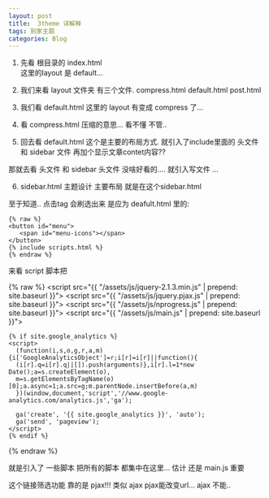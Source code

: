 ```yaml
---
layout: post
title:  3theme 详解释
tags: 别家主题
categories: Blog
---
```



1. 先看 根目录的 index.html  
	这里的layout 是 default...


2. 我们来看 layout 文件夹
 有三个文件. 
compress.html
default.html
post.html


3. 我们看 default.html
这里的 layout 有变成 compress 了...



4. 看 compress.html   压缩的意思... 看不懂 不管..
5. 回去看 default.html 这个是主要的布局方式.
就引入了include里面的  头文件 和 sidebar 文件 再加个显示文章contet内容??



那就去看 头文件 和 sidebar 
头文件 没啥好看的.... 就引入写文件 ...

6. sidebar.html
主题设计 主要布局 就是在这个sidebar.html



至于知道..  点击tag 会刷选出来 是应为 deafult.html 里的:

	{% raw %}
	<button id="menu">
	   <span id="menu-icons"></span>
	</button>
	{% include scripts.html %}
	{% endraw %}



来看  script 脚本把

{% raw %}
	<script src="{{ "/assets/js/jquery-2.1.3.min.js" | prepend: site.baseurl }}"></script>
	<script src="{{ "/assets/js/jquery.pjax.js" | prepend: site.baseurl }}"></script>
	<script src="{{ "/assets/js/nprogress.js" | prepend: site.baseurl }}"></script>
	<script src="{{ "/assets/js/main.js" | prepend: site.baseurl }}"></script>
	
	{% if site.google_analytics %}
	<script>
	  (function(i,s,o,g,r,a,m){i['GoogleAnalyticsObject']=r;i[r]=i[r]||function(){
	  (i[r].q=i[r].q||[]).push(arguments)},i[r].l=1*new Date();a=s.createElement(o),
	  m=s.getElementsByTagName(o)[0];a.async=1;a.src=g;m.parentNode.insertBefore(a,m)
	  })(window,document,'script','//www.google-analytics.com/analytics.js','ga');
	
	  ga('create', '{{ site.google_analytics }}', 'auto');
	  ga('send', 'pageview');
	</script>
	{% endif %}
{% endraw %}


就是引入了 一些脚本 把所有的脚本 都集中在这里... 
估计 还是 main.js 重要




这个链接筛选功能 靠的是 pjax!!!   类似 ajax 
pjax能改变url...  ajax 不能..

